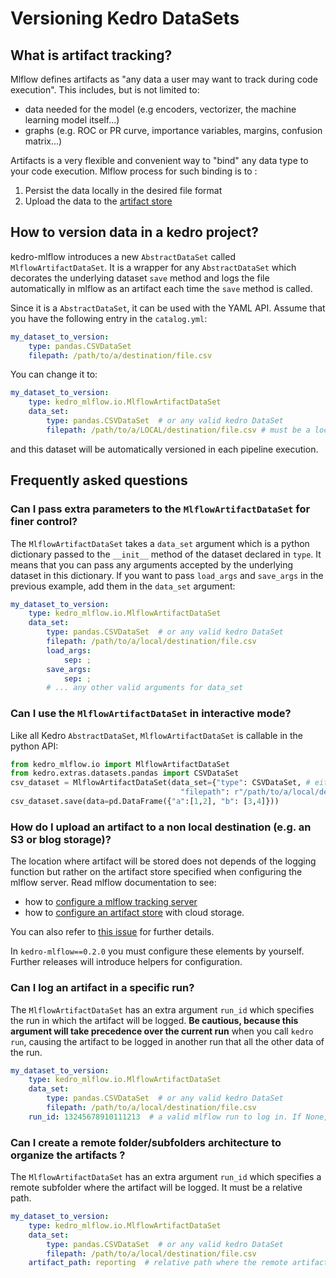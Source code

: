 # Versioning Kedro DataSets
## What is artifact tracking?

Mlflow defines artifacts as "any data a user may want to track during code execution". This includes, but is not limited to:
- data needed for the model (e.g encoders, vectorizer, the machine learning model itself...)
- graphs (e.g. ROC or PR curve, importance variables, margins,  confusion matrix...)

Artifacts is a very flexible and convenient way to "bind" any data type to your code execution.
Mlflow process for such binding is to :
1. Persist the data locally in the desired file format
2. Upload the data to the [artifact store](./03_configuration.md)

## How to version data in a kedro project?

kedro-mlflow introduces a new ``AbstractDataSet`` called ``MlflowArtifactDataSet``. It is a wrapper for any ``AbstractDataSet`` which decorates the underlying dataset ``save`` method and logs the file automatically in mlflow as an artifact each time the ``save`` method is called.

Since it is a ``AbstractDataSet``, it can be used with the YAML API. Assume that you have the following entry in the ``catalog.yml``:

```yaml
my_dataset_to_version:
    type: pandas.CSVDataSet
    filepath: /path/to/a/destination/file.csv
```

You can change it to:

```yaml
my_dataset_to_version:
    type: kedro_mlflow.io.MlflowArtifactDataSet
    data_set:
        type: pandas.CSVDataSet  # or any valid kedro DataSet
        filepath: /path/to/a/LOCAL/destination/file.csv # must be a local file, wherever you want to log the data in the end
```
and this dataset will be automatically versioned in each pipeline execution.

## Frequently asked questions
### Can I pass extra parameters to the ``MlflowArtifactDataSet`` for finer control?
The ``MlflowArtifactDataSet`` takes a ``data_set`` argument which is a python dictionary passed to the ``__init__`` method of the dataset declared in ``type``. It means that you can pass any arguments accepted by the underlying dataset in this dictionary. If you want to pass ``load_args`` and ``save_args`` in the previous example, add them in the ``data_set`` argument:

```yaml
my_dataset_to_version:
    type: kedro_mlflow.io.MlflowArtifactDataSet
    data_set:
        type: pandas.CSVDataSet  # or any valid kedro DataSet
        filepath: /path/to/a/local/destination/file.csv
        load_args:
            sep: ;
        save_args:
            sep: ;
        # ... any other valid arguments for data_set
```

### Can I use the ``MlflowArtifactDataSet`` in interactive mode?
Like all Kedro ``AbstractDataSet``, ``MlflowArtifactDataSet`` is callable in the python API:
```python
from kedro_mlflow.io import MlflowArtifactDataSet
from kedro.extras.datasets.pandas import CSVDataSet
csv_dataset = MlflowArtifactDataSet(data_set={"type": CSVDataSet, # either a string "pandas.CSVDataSet" or the class
                                      "filepath": r"/path/to/a/local/destination/file.csv"})
csv_dataset.save(data=pd.DataFrame({"a":[1,2], "b": [3,4]}))
```

### How do I upload an artifact to a non local destination (e.g. an S3 or blog storage)?
The location where artifact will be stored does not depends of the logging function but rather on the artifact store specified when configuring the mlflow server. Read mlflow documentation to see:
- how to [configure a mlflow tracking server](https://www.mlflow.org/docs/latest/tracking.html#mlflow-tracking-servers)
- how to [configure an artifact store](https://www.mlflow.org/docs/latest/tracking.html#id10) with cloud storage.

You can also refer to [this issue](https://github.com/Galileo-Galilei/kedro-mlflow/issues/15) for further details.

In ``kedro-mlflow==0.2.0`` you must configure these elements by yourself. Further releases will introduce helpers for configuration.

### Can I log an artifact in a specific run?
The ``MlflowArtifactDataSet`` has an extra argument ``run_id`` which specifies the run in which the artifact will be logged. **Be cautious, because this argument will take precedence over the current run** when you call ``kedro run``, causing the artifact to be logged in another run that all the other data of the run.
```yaml
my_dataset_to_version:
    type: kedro_mlflow.io.MlflowArtifactDataSet
    data_set:
        type: pandas.CSVDataSet  # or any valid kedro DataSet
        filepath: /path/to/a/local/destination/file.csv
    run_id: 13245678910111213  # a valid mlflow run to log in. If None, default to active run
```

### Can I create a remote folder/subfolders architecture to organize the artifacts ?
The ``MlflowArtifactDataSet`` has an extra argument ``run_id`` which specifies a remote subfolder where the artifact will be logged. It must be a relative path.
```yaml
my_dataset_to_version:
    type: kedro_mlflow.io.MlflowArtifactDataSet
    data_set:
        type: pandas.CSVDataSet  # or any valid kedro DataSet
        filepath: /path/to/a/local/destination/file.csv
    artifact_path: reporting  # relative path where the remote artifact must be stored. if None, saved in root folder.
```

